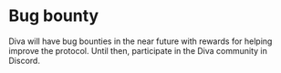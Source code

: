 
# Bug bounty

Diva will have bug bounties in the near future with rewards for helping improve the protocol. Until then, participate in the Diva community in Discord.
